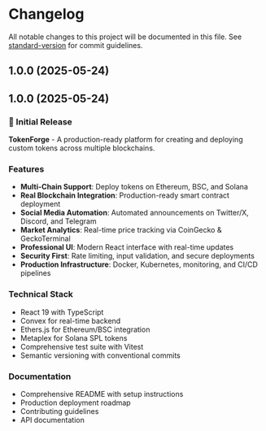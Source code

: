 # Changelog

All notable changes to this project will be documented in this file. See [standard-version](https://github.com/conventional-changelog/standard-version) for commit guidelines.

## 1.0.0 (2025-05-24)

## 1.0.0 (2025-05-24)

### 🎉 Initial Release

**TokenForge** - A production-ready platform for creating and deploying custom tokens across multiple blockchains.

### Features

* **Multi-Chain Support**: Deploy tokens on Ethereum, BSC, and Solana
* **Real Blockchain Integration**: Production-ready smart contract deployment
* **Social Media Automation**: Automated announcements on Twitter/X, Discord, and Telegram
* **Market Analytics**: Real-time price tracking via CoinGecko & GeckoTerminal
* **Professional UI**: Modern React interface with real-time updates
* **Security First**: Rate limiting, input validation, and secure deployments
* **Production Infrastructure**: Docker, Kubernetes, monitoring, and CI/CD pipelines

### Technical Stack

* React 19 with TypeScript
* Convex for real-time backend
* Ethers.js for Ethereum/BSC integration
* Metaplex for Solana SPL tokens
* Comprehensive test suite with Vitest
* Semantic versioning with conventional commits

### Documentation

* Comprehensive README with setup instructions
* Production deployment roadmap
* Contributing guidelines
* API documentation